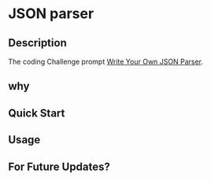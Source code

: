 
# JSON parser

## Description

The coding Challenge prompt [Write Your Own JSON Parser][].

[Write Your Own JSON Parser]: https://codingchallenges.fyi/challenges/challenge-json-parser

## why
## Quick Start
## Usage
## For Future Updates?